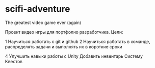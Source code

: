 # scifi-adventure
The greatest video game ever (again)

Проект видео игры для портфолио разработчика.
Цели:

1 Научиться работать с git и github
2 Научиться работать в команде, распределять задачи и выполнять их в короткие сроки

4 Улучшить навыки работы с Unity
  Добавить инвентарь
  Систему Квестов
